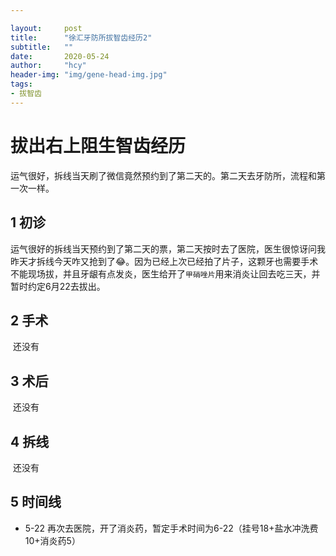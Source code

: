 ```yaml
---

layout:     post
title:      "徐汇牙防所拔智齿经历2"
subtitle:   ""
date:       2020-05-24
author:     "hcy"
header-img: "img/gene-head-img.jpg"
tags:
- 拔智齿
---
```




# 拔出右上阻生智齿经历

​	运气很好，拆线当天刷了微信竟然预约到了第二天的。第二天去牙防所，流程和第一次一样。



## 1 初诊

​		运气很好的拆线当天预约到了第二天的票，第二天按时去了医院，医生很惊讶问我昨天才拆线今天咋又抢到了😂。因为已经上次已经拍了片子，这颗牙也需要手术不能现场拔，并且牙龈有点发炎，医生给开了`甲硝唑片`用来消炎让回去吃三天，并暂时约定6月22去拔出。

## 2 手术

​		还没有

## 3 术后		

​		还没有

## 4 拆线

​		还没有

## 5 时间线

- 5-22 再次去医院，开了消炎药，暂定手术时间为6-22（挂号18+盐水冲洗费10+消炎药5）